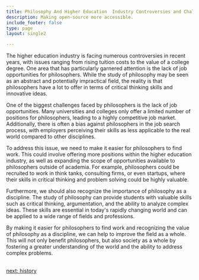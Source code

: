 ```yaml
---
title: Philosophy And Higher Education  Industry Controversies and Challenges
description: Making open-source more accessible.
include_footer: false
type: page
layout: single2

---
```


<p>
The higher education industry is facing numerous controversies in recent years, with issues ranging from rising tuition costs to the value of a college degree. One area that has particularly garnered attention is the lack of job opportunities for philosophers. While the study of philosophy may be seen as an abstract and potentially impractical field, the reality is that philosophers have a lot to offer in terms of critical thinking skills and innovative ideas.

One of the biggest challenges faced by philosophers is the lack of job opportunities. Many universities and colleges only offer a limited number of positions for philosophers, leading to a highly competitive job market. Additionally, there is often a bias against philosophers in the job search process, with employers perceiving their skills as less applicable to the real world compared to other disciplines.

To address this issue, we need to make it easier for philosophers to find work. This could involve offering more positions within the higher education industry, as well as expanding the scope of opportunities available to philosophers outside of academia. For example, philosophers could be recruited to work in think tanks, consulting firms, or even startups, where their skills in critical thinking and problem solving could be highly valuable.

Furthermore, we should also recognize the importance of philosophy as a discipline. The study of philosophy can provide students with valuable skills such as critical thinking, argumentation, and the ability to analyze complex ideas. These skills are essential in today's rapidly changing world and can be applied to a wide range of fields and professions.

By making it easier for philosophers to find work and recognizing the value of philosophy as a discipline, we can help to improve the field as a whole. This will not only benefit philosophers, but also society as a whole by fostering a greater understanding of the world and the ability to address complex problems.

<br>
<a href="https://workdojos.com/philosophers/history">next: history</a>
</p>